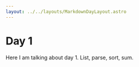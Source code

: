 ```yaml
---
layout: ../../layouts/MarkdownDayLayout.astro
---
```

# Day 1
Here I am talking about day 1.
List, parse, sort, sum.
